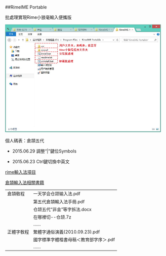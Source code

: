 ##RimeIME Portable

批處理實現Rime小狼毫輸入便攜版

![folder-structure](img/folder-structure.jpg)

個人碼表：倉頡五代

- 2015.06.29  調整“|”鍵位Symbols

- 2015.06.23  Ctrl鍵切換中英文

[rime輸入法項目](https://github.com/rime/home/wiki)

[倉頡輸入法相關書籍](book/)

| | |
| :--- | :--- |
| 倉頡敎程 | 一天学会仓颉输入法.pdf |
| | 第五代倉頡輸入法手冊.pdf |
| | 仓颉五代“非韭”等字拆法.docx |
| | 在哪裡切--仓颉.7z |
| | …… |
| 正體字敎程 | 繁體字通俗演義(2010.09.23).pdf |
| | 國字標準字體楷書母稿＜教育部字序＞.pdf |
| | …… |
